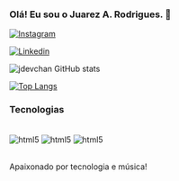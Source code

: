 
### Olá! Eu sou o Juarez A. Rodrigues. 👋

[![Instagram](https://img.shields.io/badge/Instagram-E4405F?style=for-the-badge&logo=instagram&logoColor=white)](https://www.instagram.com/juarezarodrigues)

[![Linkedin](https://img.shields.io/badge/LinkedIn-0077B5?style=for-the-badge&logo=linkedin&logoColor=white)](https://www.instagram.com/juarezarodrigues)


![jdevchan GitHub stats](https://github-readme-stats.vercel.app/api?username=jdevchan&show_icons=true&theme=tokyonight)

[![Top Langs](https://github-readme-stats.vercel.app/api/top-langs/?username=jdevchan)](https://github.com/jdevchan/github-readme-stats)

### Tecnologias
<div style="display: inline_block"><br/>
  <img align="center" alt="html5" src="https://img.shields.io/badge/HTML5-E34F26?style=for-the-badge&logo=html5&logoColor=white">
  <img align="center" alt="html5" src="https://img.shields.io/badge/CSS3-1572B6?style=for-the-badge&logo=css3&logoColor=whitee">
  <img align="center" alt="html5" src="https://img.shields.io/badge/JavaScript-F7DF1E?style=for-the-badge&logo=javascript&logoColor=black">
</div><br/>

Apaixonado por tecnologia e música!
